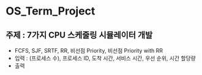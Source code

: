 # OS_Term_Project

## 주제 : 7가지 CPU 스케줄링 시뮬레이터 개발
- FCFS, SJF, SRTF, RR, 비선점 Priority, 비선점 Priority with RR
- 입력 : (프로세스 수), 프로세스 ID, 도착 시간, 서비스 시간, 우선 순위, 시간 할당량
- 출력 
